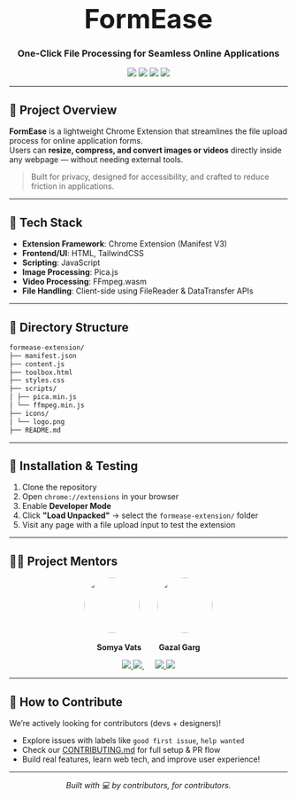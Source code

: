 <h1 align="center">
  <span style="font-size: 3rem;">FormEase</span>
</h1>
<h3 align="center">One-Click File Processing for Seamless Online Applications</h3>

<p align="center">
  <img src="https://img.shields.io/badge/Extension-Chrome-blue?logo=googlechrome" />
  <img src="https://img.shields.io/badge/Tech-JavaScript-green?logo=javascript" />
  <img src="https://img.shields.io/badge/Image-Pica.js-blueviolet" />
  <img src="https://img.shields.io/badge/Video-ffmpeg.wasm-orange" />
</p>

---

## 🧠 Project Overview

**FormEase** is a lightweight Chrome Extension that streamlines the file upload process for online application forms.  
Users can **resize, compress, and convert images or videos** directly inside any webpage — without needing external tools.

> Built for privacy, designed for accessibility, and crafted to reduce friction in applications.

---

## 🧰 Tech Stack

- **Extension Framework**: Chrome Extension (Manifest V3)
- **Frontend/UI**: HTML, TailwindCSS
- **Scripting**: JavaScript
- **Image Processing**: Pica.js
- **Video Processing**: FFmpeg.wasm
- **File Handling**: Client-side using FileReader & DataTransfer APIs

---

## 📁 Directory Structure
```bash
formease-extension/
├── manifest.json
├── content.js
├── toolbox.html
├── styles.css
├── scripts/
│ ├── pica.min.js
│ └── ffmpeg.min.js
├── icons/
│ └── logo.png
├── README.md
```



---

## 🧪 Installation & Testing

1. Clone the repository  
2. Open `chrome://extensions` in your browser  
3. Enable **Developer Mode**  
4. Click **"Load Unpacked"** → select the `formease-extension/` folder  
5. Visit any page with a file upload input to test the extension  

---

## 👩‍🏫 Project Mentors

<p align="center">
  <img src="https://github.com/vatssomya.png" width="100" height="100" style="border-radius: 50%;" />
  &nbsp;&nbsp;&nbsp;&nbsp;&nbsp;&nbsp;
  <img src="https://github.com/gazalgarg.png" width="100" height="100" style="border-radius: 50%;" />
</p>

<p align="center">
  <strong>Somya Vats</strong> &nbsp;&nbsp;&nbsp;&nbsp;&nbsp;&nbsp; <strong>Gazal Garg</strong>
</p>

<p align="center">
  <a href="https://github.com/vatssomya">
    <img src="https://img.shields.io/badge/GitHub-181717?style=for-the-badge&logo=github&logoColor=white" /

  </a>
  <a href="https://linkedin.com/in/somyavats">
    <img src="https://img.shields.io/badge/LinkedIn-0A66C2?style=for-the-badge&logo=linkedin&logoColor=white" />
  </a>
  &nbsp;&nbsp;&nbsp;&nbsp;
  <a href="https://github.com/gazalgarg">
    <img src="https://img.shields.io/badge/GitHub-181717?style=for-the-badge&logo=github&logoColor=white" />
  </a>
  <a href="https://linkedin.com/in/gazalgarg">
    <img src="https://img.shields.io/badge/LinkedIn-0A66C2?style=for-the-badge&logo=linkedin&logoColor=white" />
  </a>
</p>

---

## 🤝 How to Contribute

We’re actively looking for contributors (devs + designers)!

- Explore issues with labels like `good first issue`, `help wanted`
- Check our [CONTRIBUTING.md](./CONTRIBUTING.md) for full setup & PR flow
- Build real features, learn web tech, and improve user experience!

---

<p align="center"><i>Built with 💻 by contributors, for contributors.</i></p>
